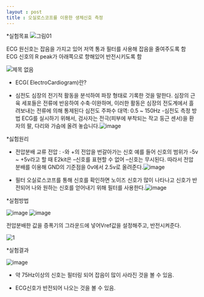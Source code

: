 ```yaml
---
layout : post
title : 오실로스코프를 이용한 생체신호 측정
---
```


*실험목표
![그림01](https://user-images.githubusercontent.com/78638160/151104759-5e44ecd7-6f70-4b2a-afd2-88ccc6382307.jpg)

ECG 원신호는 잡음을 가지고 있어 저역 통과 필터를 사용해 잡음을 줄여주도록 함
ECG 신호의 R peak가 아래쪽으로 향해있어 반전시키도록 함
 
![제목 없음](https://user-images.githubusercontent.com/78638160/151104826-726e3ea4-015c-4338-9ee8-8f6ea5cabb5c.png)


* ECG( ElectroCardiogram)란?

* 심전도
심장의 전기적 활동을 분석하여 파장 형태로 기록한 것을 말한다. 심장의 근육 세포들은 전류에 반응하여 수축·이완하며, 이러한 활동은 심장의 전도계에서 흘려보내는 전류에 의해 통제된다
심전도 주파수 대역: 0.5 ~ 150Hz
-심전도 측정 방법
ECG를 실시하기 위해서, 검사자는 전극(피부에 부착되는 작고 둥근 센서)을 환자의 팔, 다리와 가슴에 올려 놓습니다.![image](https://user-images.githubusercontent.com/78638160/151104837-12b2b43a-e4d0-4b21-93d9-eaf8d4e78870.png)


*싫험원리
- 전압분배
교류 전압 : -와 +의 전압을 번갈아가는 신호
예를 들어 신호의 범위가 -5v ~ +5v라고 할 때
E2kit은 –신호를 표현할 수 없어 –신호는 무시된다.
따라서 전압 분배를 이용해 GND의 기준점을 0v에서 2.5v로 올려준다.![image](https://user-images.githubusercontent.com/78638160/151105017-9af51ccd-39dc-4d15-b934-e59de32e5f1f.png)


- 필터
오실로스코프를 통해 신호를 확인하면
노이즈 신호가 많이 나타나고 신호가 반전되어 나와
원하는 신호를 얻어내기 위해 필터를 사용한다.![image](https://user-images.githubusercontent.com/78638160/151105024-f297377b-d27c-4256-800a-05212759d58a.png)


*실험방법

![image](https://user-images.githubusercontent.com/78638160/151105068-1f273127-555f-46d6-9ada-8ac5fc07c550.png)
![image](https://user-images.githubusercontent.com/78638160/151105075-4883359b-3158-4e53-99b9-c5753d8448b0.png)

전압분배한 값을 증폭기의 그라운드에 넣어Vref값을 설정해주고, 반전시켜준다.

![1](https://user-images.githubusercontent.com/78638160/151105170-d66e5095-55e9-4073-9037-47e7b1ccb31a.png)



*실험결과

![image](https://user-images.githubusercontent.com/78638160/151105196-283aae50-8856-4fce-97e4-c351c40d27dd.png)


- 약 75Hz이상의 신호는 필터링 되어 잡음이 많이 사라진 것을 볼 수 있음.

- ECG신호가 반전되어 나오는 것을 볼 수 있음. 
 
